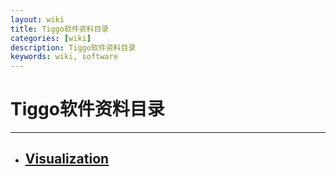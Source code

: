 ```yaml
---
layout: wiki
title: Tiggo软件资料目录
categories: [wiki]
description: Tiggo软件资料目录
keywords: wiki, software
---
```


# Tiggo软件资料目录
---
- ## [Visualization]()